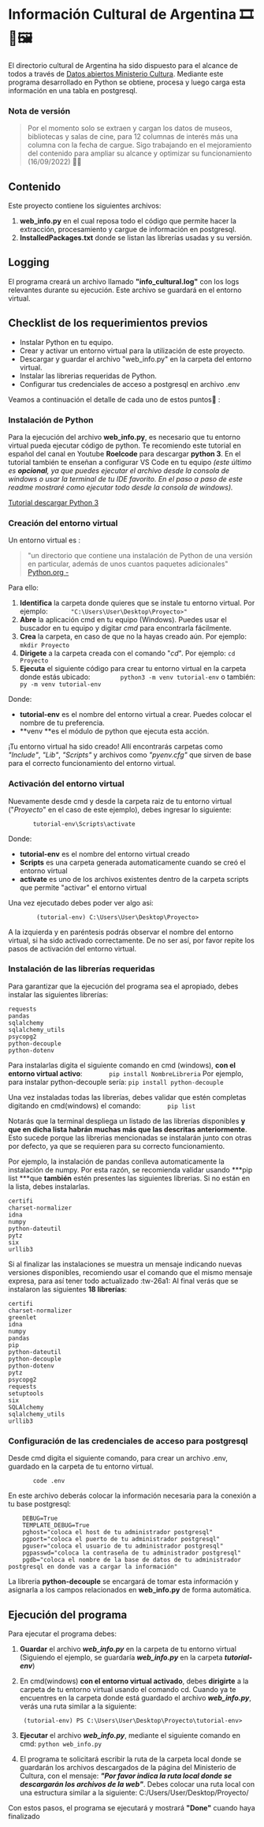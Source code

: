 # Información Cultural de Argentina 🎞️📖🖼️
El directorio cultural de Argentina ha sido dispuesto para el alcance de todos a través de [Datos abiertos Ministerio Cultura](https://datos.cultura.gob.ar/ "Datos abiertos Ministerio Cultura").
Mediante este programa desarrollado en Python se obtiene, procesa y luego carga esta información en una tabla en postgresql.
### Nota de versión
> Por el momento solo se extraen y cargan los datos de museos, bibliotecas y salas de cine, para 12 columnas de interés más una columna con la fecha de cargue.
Sigo trabajando en el mejoramiento del contenido para ampliar su alcance y optimizar su funcionamiento (16/09/2022) 👩‍💻

## Contenido
Este proyecto contiene los siguientes archivos:
1. **web_info.py** en el cual reposa todo el código que permite hacer la extracción, procesamiento y cargue de información en postgresql.
2. **InstalledPackages.txt** donde se listan las librerías usadas y su versión.

## Logging
El programa creará un archivo llamado **"info_cultural.log"** con los logs relevantes durante su ejecución. Este archivo se guardará en el entorno virtual.

## Checklist de los requerimientos previos
- Instalar Python en tu equipo.
- Crear y activar un entorno virtual para la utilización de este proyecto.
- Descargar y guardar el archivo "web_info.py" en la carpeta del entorno virtual.
- Instalar las librerias requeridas de Python.
- Configurar tus credenciales de acceso a postgresql en archivo .env

Veamos a continuación el detalle de cada uno de estos puntos🔎 :

### Instalación de Python
Para la ejecución del archivo **web_info.py**, es necesario que tu entorno virtual pueda ejecutar código de python. Te recomiendo este tutorial en español del canal en Youtube **Roelcode** para descargar **python 3**.
En el tutorial también te enseñan a configurar VS Code en tu equipo *(este último es **opcional**, ya que puedes ejecutar el archivo desde la consola de windows o usar la terminal de tu IDE favorito. En el paso a paso de este readme mostraré como ejecutar todo desde la consola de windows).*

[Tutorial descargar Python 3](https://www.youtube.com/watch?v=m5i-Pq-z9w8 "Tutorial descargar Python 3")

### Creación del entorno virtual
Un entorno virtual es :
> "un directorio que contiene una instalación de Python de una versión en particular, además de unos cuantos paquetes adicionales"[ Python.org - ](https://docs.python.org/es/3/tutorial/venv.html " Python.org - ")

Para ello:
1. **Identifica** la carpeta donde quieres que se instale tu entorno virtual. Por ejemplo:
`		"C:\Users\User\Desktop\Proyecto>" `
2. **Abre** la aplicación cmd en tu equipo (Windows). Puedes usar el buscador en tu equipo y digitar *cmd* para encontrarla fácilmente.
3. **Crea** la carpeta, en caso de que no la hayas creado aún. Por ejemplo:
`mkdir Proyecto`
4. **Dirigete** a la carpeta creada con el comando "*cd*". Por ejemplo:
`cd Proyecto`
5. **Ejecuta** el siguiente código para crear tu entorno virtual en la carpeta donde estás ubicado:
`		 python3 -m venv tutorial-env`
	o también:
`		py -m venv tutorial-env`

Donde:
- **tutorial-env** es el nombre del entorno virtual a crear. Puedes colocar el nombre de tu preferencia.
- **venv **es el módulo de python que ejecuta esta acción.


¡Tu entorno virtual ha sido creado!
Allí encontrarás carpetas como *"Include"*, *"Lib"*, *"Scripts"* y archivos como *"pyenv.cfg"* que sirven de base para el correcto funcionamiento del entorno virtual.

### Activación del entorno virtual

Nuevamente desde cmd y desde la carpeta raiz de tu entorno virtual ("*Proyecto*" en el caso de este ejemplo), debes ingresar lo siguiente:

`		tutorial-env\Scripts\activate`

Donde: 
- **tutorial-env** es el nombre del entorno virtual creado
- **Scripts** es una carpeta generada automaticamente cuando se creó el entorno virtual
- **activate** es uno de los archivos existentes dentro de la carpeta scripts que permite "activar" el entorno virtual

Una vez ejecutado debes poder ver algo asi:

`		 (tutorial-env) C:\Users\User\Desktop\Proyecto>`

A la izquierda y en paréntesis podrás observar el nombre del entorno virtual, si ha sido activado correctamente. De no ser así, por favor repite los pasos de activación del entorno virtual.

### Instalación de las librerías requeridas
Para garantizar que la ejecución del programa sea el apropiado, debes instalar las siguientes librerías:

	requests
	pandas
	sqlalchemy
	sqlalchemy_utils
	psycopg2
	python-decouple
	python-dotenv

Para instalarlas digita el siguiente comando en cmd (windows), **con el entorno virtual activo**:
`		pip install NombreLibreria`
Por ejemplo, para instalar python-decouple sería: 
`pip install python-decouple`

Una vez instaladas todas las librerías, debes validar que estén completas digitando en cmd(windows) el comando:
` 		pip list`

Notarás que la terminal despliega un listado de las librerías disponibles **y que en dicha lista habrán muchas más que las descritas anteriormente**.
Esto sucede porque las librerias mencionadas se instalarán junto con otras por defecto, ya que se requieren para su correcto funcionamiento.

Por ejemplo, la instalación de pandas conlleva automaticamente la instalación de numpy.
Por esta razón, se recomienda validar usando ***pip list ***que **también** estén presentes las siguientes librerias. Si no están en la lista, debes instalarlas.

	certifi
	charset-normalizer
	idna
	numpy
	python-dateutil
	pytz
	six
	urllib3

Si al finalizar las instalaciones se muestra un mensaje indicando nuevas versiones disponibles, recomiendo usar el comando que el mismo mensaje expresa, para así tener todo actualizado :tw-26a1:
Al final verás que se instalaron las siguientes **18 librerías**:

	certifi
	charset-normalizer
	greenlet
	idna
	numpy
	pandas
	pip
	python-dateutil
	python-decouple
	python-dotenv
	pytz
	psycopg2
	requests
	setuptools
	six
	SQLAlchemy
	sqlalchemy_utils
	urllib3

### Configuración de las credenciales de acceso para postgresql
Desde cmd digita el siguiente comando,  para crear un archivo .env, guardado en la carpeta de tu entorno virtual.

`		code .env`

En este archivo deberás colocar la información necesaria para la conexión a tu base postgresql:

		DEBUG=True
		TEMPLATE_DEBUG=True
		pghost="coloca el host de tu administrador postgresql"
		pgport="coloca el puerto de tu administrador postgresql"
		pguser="coloca el usuario de tu administrador postgresql"
		pgpasswd="coloca la contraseña de tu administrador postgresql"
		pgdb="coloca el nombre de la base de datos de tu administrador postgresql en donde vas a cargar la información"

La libreria **python-decouple** se encargará de tomar esta información y asignarla a los campos relacionados en **web_info.py** de forma automática.

## Ejecución del programa
Para ejecutar el programa debes:
1. **Guardar** el archivo ***web_info.py*** en la carpeta de tu entorno virtual (Siguiendo el ejemplo, se guardaría ***web_info.py*** en la carpeta ***tutorial-env***)

2. En cmd(windows) **con el entorno virtual activado**, debes **dirigirte** a la carpeta de tu entorno virtual usando el comando cd. Cuando ya te encuentres en la carpeta donde está guardado el archivo ***web_info.py***, verás una ruta similar a la siguiente:

		(tutorial-env) PS C:\Users\User\Desktop\Proyecto\tutorial-env>

3. **Ejecutar** el archivo ***web_info.py***, mediante el siguiente comando en cmd:
`python web_info.py`
4. El programa te solicitará escribir la ruta de la carpeta local donde se guardarán los archivos descargados de la página del Ministerio de Cultura, con el mensaje: ***"Por favor indica la ruta local donde se descargarán los archivos de la web"***. 
Debes colocar una ruta local con una estructura similar a la siguiente:
		C:/Users/User/Desktop/Proyecto/

Con estos pasos, el programa se ejecutará y mostrará **"Done"** cuando haya finalizado
